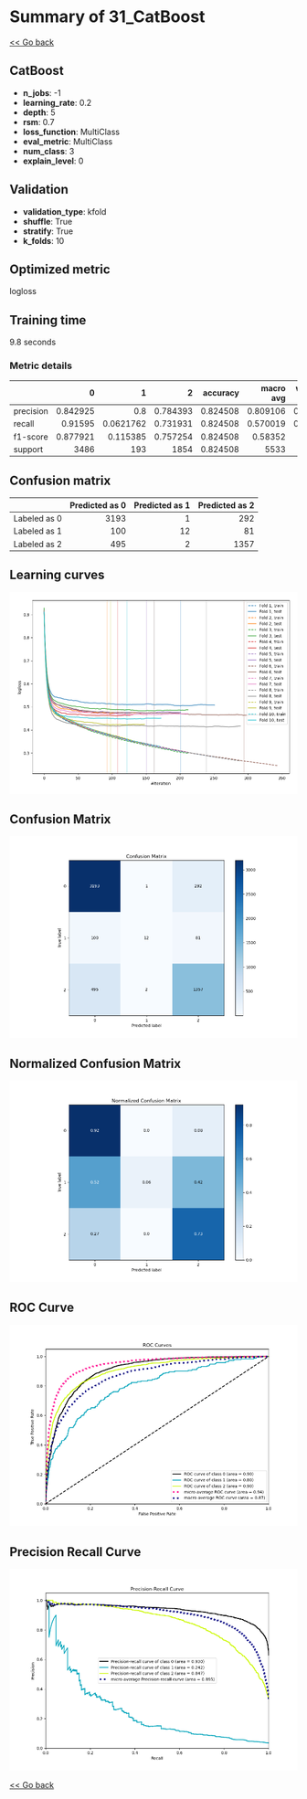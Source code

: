 # Summary of 31_CatBoost

[<< Go back](../README.md)


## CatBoost
- **n_jobs**: -1
- **learning_rate**: 0.2
- **depth**: 5
- **rsm**: 0.7
- **loss_function**: MultiClass
- **eval_metric**: MultiClass
- **num_class**: 3
- **explain_level**: 0

## Validation
 - **validation_type**: kfold
 - **shuffle**: True
 - **stratify**: True
 - **k_folds**: 10

## Optimized metric
logloss

## Training time

9.8 seconds

### Metric details
|           |           0 |           1 |           2 |   accuracy |   macro avg |   weighted avg |   logloss |
|:----------|------------:|------------:|------------:|-----------:|------------:|---------------:|----------:|
| precision |    0.842925 |   0.8       |    0.784393 |   0.824508 |    0.809106 |       0.821815 |  0.460249 |
| recall    |    0.91595  |   0.0621762 |    0.731931 |   0.824508 |    0.570019 |       0.824508 |  0.460249 |
| f1-score  |    0.877921 |   0.115385  |    0.757254 |   0.824508 |    0.58352  |       0.81089  |  0.460249 |
| support   | 3486        | 193         | 1854        |   0.824508 | 5533        |    5533        |  0.460249 |


## Confusion matrix
|              |   Predicted as 0 |   Predicted as 1 |   Predicted as 2 |
|:-------------|-----------------:|-----------------:|-----------------:|
| Labeled as 0 |             3193 |                1 |              292 |
| Labeled as 1 |              100 |               12 |               81 |
| Labeled as 2 |              495 |                2 |             1357 |

## Learning curves
![Learning curves](learning_curves.png)
## Confusion Matrix

![Confusion Matrix](confusion_matrix.png)


## Normalized Confusion Matrix

![Normalized Confusion Matrix](confusion_matrix_normalized.png)


## ROC Curve

![ROC Curve](roc_curve.png)


## Precision Recall Curve

![Precision Recall Curve](precision_recall_curve.png)



[<< Go back](../README.md)

